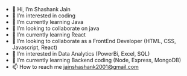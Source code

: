 - 👋 Hi, I’m Shashank Jain
- 👀 I’m interested in coding
- 🌱 I’m currently learning Java 
- 💞️ I’m looking to collaborate on java
- 🌱 I’m currently learning React
- 💞️ I’m looking to collaborate as a FrontEnd Developer (HTML, CSS, Javascript, React)
- 👀 I’m interested in Data Analytics (PowerBi, Excel, SQL)
- 🌱 I’m currently learning Backend coding (Node, Express, MongoDB)
- 📫 How to reach me jainshashank2001@gmail.com

<!---
Sjjain/Sjjain is a ✨ special ✨ repository because its `README.md` (this file) appears on your GitHub profile.
You can click the Preview link to take a look at your changes.
--->
